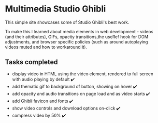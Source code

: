 # Multimedia Studio Ghibli

This simple site showcases some of Studio Ghibli's best work. 

To make this I learned about media elements in web development - videos (and their attributes), GIFs, opacity transitions,the useRef hook for DOM adjustments, and browser specific policies (such as around autoplaying videos muted and how to workaround it). 


## Tasks completed

- display video in HTML using the video element, rendered to full screen with audio playing by default ✔️
- add thematic gif to background of button, showing on hover ✔️
- add opacity and audio transitions on page load and as video starts ✔️
- add Ghibli favicon and fonts ✔️
- show video controls and download options on-click ✔️
- compress video by 50% ✔️